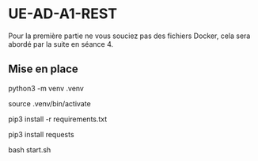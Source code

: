 # UE-AD-A1-REST

Pour la première partie ne vous souciez pas des fichiers Docker, cela sera abordé par la suite en séance 4.


## Mise en place

python3 -m venv .venv

source .venv/bin/activate

pip3 install -r requirements.txt

pip3 install requests

bash start.sh